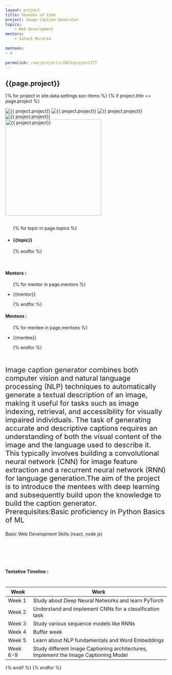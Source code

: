 ```yaml
---
layout: project
title: Seasons of Code
project: Image Caption Generator
topics:
    - Web Development
mentors:
    - Satwik Murarka     
    
mentees:
- 4  
    
permalink: /soc/projects/2023/project277
---
```


<h2 class="display1 m-3 p-3 text-center project-title">{{page.project}}</h2>

{% for project in site.data.settings.soc-items %}
{% if project.title == page.project %}

<div class ="img-soc d-block"> 
    <img src="{{ site.baseurl }}/{{ project.image }}" alt="{{ project.project}}" class="image-1">
    <img src="{{ site.baseurl }}/{{ project.image }}" alt="{{ project.project}}" class="image-2">
    <img src="{{ site.baseurl }}/{{ project.image }}" alt="{{ project.project}}" class="image-3">
    <img src="{{ site.baseurl }}/{{ project.image }}" alt="{{ project.project}}" class="image-4">
</div>
<div class = "mobile-img-soc">
  <img src="{{ site.baseurl }}/{{ project.image }}"  width = "300" height="300" alt="{{ project.project}}" class="border rounded">
  </div>
<div >
    <br>
    <ul>
        {% for topic in page.topics %}
        <li><h4 class="text-primary text-center topics">{{topic}}</h4></li>
        {% endfor %}
    </ul>
    <br>
    <h4 class="display3  ">Mentors :</h4> 
    <ul>
        {% for mentor in page.mentors %}
        <li><p class="lead">{{mentor}}</p></li>
        {% endfor %}
    </ul>
    <h4 class="display3  ">Mentees :</h4> 
    <ul>
        {% for mentee in page.mentees %}
        <li><p class="lead">{{mentee}}</p></li>
        {% endfor %}
    </ul>
</div>
<div class = "project-desc" style = "margin-bottom: 100px">
    <p class="display3" style = "font-size:22px;" >
        <br>
        Image caption generator combines both computer vision and natural language processing (NLP) techniques to automatically generate a textual description of an image, making it useful for tasks such as image indexing, retrieval, and accessibility for visually impaired individuals. The task of generating accurate and descriptive captions requires an understanding of both the visual content of the image and the language used to describe it. This typically involves building a convolutional neural network (CNN) for image feature extraction and a recurrent neural network (RNN) for language generation.The aim of the project is to introduce the mentees with deep learning and subsequently build upon the knowledge to build the caption generator.
<br>
Prerequisites:Basic proficiency in Python
Basics of ML<br>

Basic Web Development Skills (react, node js)
        <br>
    </p>
</div>
<div class = "d-flex flex-wrap">
<div>
    <h4 class="display3" style="margin:0px 0px 40px 0px;">Tentative Timeline :</h4>
    <table class="table table-striped w-100">
    <thead>
        <tr>
        <th>Week</th>
        <th>Work</th>
        </tr>
    </thead>
    <tbody>
    <tr>
      <td  >Week 1</td>
      <td>Study about Deep Neural Networks and learn PyTorch</td>
    </tr>
    <tr>
      <td>Week 2</td>
      <td>Understand and implement CNNs for a classification task</td>
    </tr>
    <tr>
      <td>Week 3</td>
      <td>Study various sequence models like RNNs</td>
    </tr>
    <tr>
      <td>Week 4</td>
      <td>Buffer week</td>
    </tr>
    <tr>
      <td>Week 5</td>
      <td>Learn about NLP fundamentals and Word Embeddings</td>
    </tr>
     <tr>
      <td>Week 6-9</td>
      <td>Study different Image Captioning architectures, Implement the Image Captioning Model</td>
    </tr>
    </tbody>
    </table>
</div>
</div>
{% endif %}
{% endfor %}
